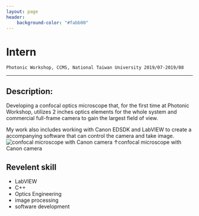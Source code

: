 ```yaml
---
layout: page
header:
    background-color: "#fabb00"
---
```


# Intern
`Photonic Workshop, CCMS, National Taiwan University 2019/07-2019/08`

---

## Description:
Developing a confocal optics microscope that, for the first time at Photonic Workshop, utilizes 2 inches optics elements for the whole system and commercial full-frame camera to gain the largest field of view.

My work also includes working with Canon EDSDK and LabVIEW to create a accompanying software that can control the camera and take image.
![confocal microscope with Canon camera](https://i.imgur.com/uwwCllG.jpg)
&uarr;confocal microscope with Canon camera


## Revelent skill
- LabVIEW
- C++
- Optics Engineering
- image processing
- software development